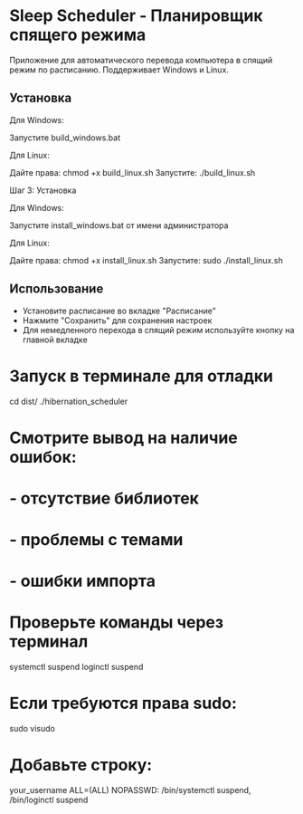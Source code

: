 # Sleep Scheduler - Планировщик спящего режима

Приложение для автоматического перевода компьютера в спящий режим по расписанию. Поддерживает Windows и Linux.

## Установка

Для Windows:

Запустите build_windows.bat

Для Linux:

Дайте права: chmod +x build_linux.sh
Запустите: ./build_linux.sh

Шаг 3: Установка

Для Windows:

Запустите install_windows.bat от имени администратора

Для Linux:

Дайте права: chmod +x install_linux.sh
Запустите: sudo ./install_linux.sh

## Использование
- Установите расписание во вкладке "Расписание"
- Нажмите "Сохранить" для сохранения настроек
- Для немедленного перехода в спящий режим используйте кнопку на главной вкладке

# Запуск в терминале для отладки
cd dist/
./hibernation_scheduler

# Смотрите вывод на наличие ошибок:
# - отсутствие библиотек
# - проблемы с темами
# - ошибки импорта

# Проверьте команды через терминал
systemctl suspend
loginctl suspend

# Если требуются права sudo:
sudo visudo
# Добавьте строку:
your_username ALL=(ALL) NOPASSWD: /bin/systemctl suspend, /bin/loginctl suspend
